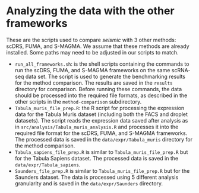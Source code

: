 # Analyzing the data with the other frameworks

These are the scripts used to compare _seismic_ with 3 other methods:
scDRS, FUMA, and S-MAGMA. We assume that these methods are already installed.
Some paths may need to be adjusted in our scripts to match. 

- `run_all_frameworks.sh`: is the shell scripts containing the commands to run the scDRS, FUMA, and S-MAGMA frameworks on the same scRNA-seq data set. The script is used to generate the benchmarking results for the method comparison. The results are saved in the `results` directory for comparison. Before running these commands, the data should be processed into the required file formats, as described in the other scripts in the `method-comparison` subdirectory.
- `Tabula_muris_file_prep.R`: the R script for processing the expression data for the Tabula Muris dataset (including both the FACS and droplet datasets). The script reads the expression data saved after analysis as in `src/analysis/Tabula_muris_analysis.R` and processes it into the required file format for the scDRS, FUMA, and S-MAGMA frameworks. The processed data is saved in the `data/expr/Tabula_muris` directory for the method comparison.
- `Tabula_sapiens_file_prep.R` is similar to `Tabula_muris_file_prep.R` but for the Tabula Sapiens dataset. The processed data is saved in the `data/expr/Tabula_sapiens`.
- `Saunders_file_prep.R` is similar to `Tabula_muris_file_prep.R` but for the Saunders dataset. The data is processed using 5 different analysis granularity and is saved in the `data/expr/Saunders` directory.

